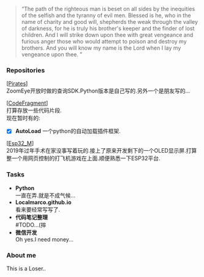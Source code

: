 > “The path of the righteous man is beset on all sides by the inequities of the selfish and the tyranny of evil men. Blessed is he, who in the name of charity and good will, shepherds the weak through the valley of darkness, for he is truly his brother's keeper and the finder of lost children. And I will strike down upon thee with great vengeance and furious anger those who would attempt to poison and destroy my brothers. And you will know my name is the Lord when I lay my vengeance upon thee. ”

### Repositories 

[[Pirates](https://github.com/localmarco/Pirates)]  
ZoomEye开放时做的查询SDK.Python版本是自己写的.另外一个是朋友写的...

[[CodeFragment](https://github.com/localmarco/CodeFragment)]  
打算存放一些代码片段.  
现在暂时有的:  
- [x] **AutoLoad** 一个python的自动加载插件框架.

[[Esp32_M](https://github.com/localmarco/Esp32_M)]  
2019年过年手术在家没事写着玩的.接上了原来开发剩下的一个OLED显示屏.打算整一个用网页控制的打飞机游戏在上面.顺便熟悉一下ESP32平台.

### Tasks
- **Python**  
一直在弄.就是不成气候...  
- **Localmarco.github.io**  
看来要经常写写了.  
- **代码笔记整理**  
\#TODO...(摔  
- **微信开发**  
Oh yes.I need money...  

### About me
  This is a Loser..
